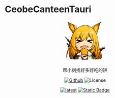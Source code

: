 # CeobeCanteenTauri

<div align="center">

![LOGO](src-tauri/icons/128x128.png)

帮小刻找好多好吃的饼

[![Github](https://img.shields.io/badge/github-8da0cb?style=for-the-badge&labelColor=555555&logo=github)](https://github.com/Enraged-Dun-Cookie-Development-Team/Ceobe-Canteen-Electron)
![License](https://img.shields.io/github/license/Enraged-Dun-Cookie-Development-Team/Ceobe-Canteen-Electron?style=for-the-badge)

[![latest](https://img.shields.io/badge/Ceobe_Canteen-release-blue?style=for-the-badge
)](https://github.com/Enraged-Dun-Cookie-Development-Team/Ceobe-Canteen-Electron/releases)
[![Static Badge](https://img.shields.io/badge/QQ%E7%BE%A4-362860473-fdba4b?style=for-the-badge&logo=tencentqq)
](点击链接加入群聊【蹲饼组】：http://qm.qq.com/cgi-bin/qm/qr?_wv=1027&k=bPMN910WLbN3FHQXzmAJEPyupOm_8bHX&authKey=Sr%2BCN9EXrGg7i2KnUIMdU9rSfaZBfQzm69wMyI004janRrg9MqV9PW7PRjb35SP2&noverify=0&group_code=362860473)

</div>


